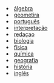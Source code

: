 
 <li class="masthead__menu-item">
     <a href="algebra.html" target="_blank" rel="noopener noreferrer">álgebra</a>
    </li>

<li class="masthead__menu-item">
     <a href="geometria.html" target="_blank" rel="noopener noreferrer">geometira</a>
    </li>

<li class="masthead__menu-item">
     <a href="portugues.html" target="_blank" rel="noopener noreferrer">português</a>
    </li>

<li class="masthead__menu-item">
     <a href="interpretacao.html" target="_blank" rel="noopener noreferrer">interpretação</a>
    </li>

<li class="masthead__menu-item">
     <a href="redacao.html" target="_blank" rel="noopener noreferrer">redaçao</a>
    </li>
    
<li class="masthead__menu-item">
     <a href="biologia.html" target="_blank" rel="noopener noreferrer">biologia</a>
    </li>

<li class="masthead__menu-item">
     <a href="fisica.html" target="_blank" rel="noopener noreferrer">física</a>
    </li>

<li class="masthead__menu-item">
     <a href="quimica.html" target="_blank" rel="noopener noreferrer">química</a>
    </li>

<li class="masthead__menu-item">
     <a href="geografia.html" target="_blank" rel="noopener noreferrer">geografia</a>

<li class="masthead__menu-item">
     <a href="historia.html" target="_blank" rel="noopener noreferrer">história</a>
    </li>

<li class="masthead__menu-item">
     <a href="ingles.html" target="_blank" rel="noopener noreferrer">inglês</a>
    </li>
